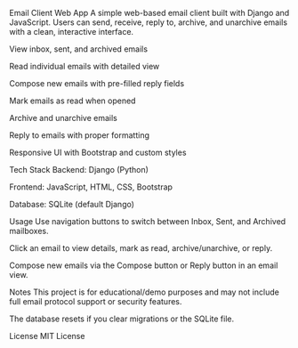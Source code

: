Email Client Web App
A simple web-based email client built with Django and JavaScript.
Users can send, receive, reply to, archive, and unarchive emails with a clean, interactive interface.

View inbox, sent, and archived emails

Read individual emails with detailed view

Compose new emails with pre-filled reply fields

Mark emails as read when opened

Archive and unarchive emails

Reply to emails with proper formatting

Responsive UI with Bootstrap and custom styles

Tech Stack
Backend: Django (Python)

Frontend: JavaScript, HTML, CSS, Bootstrap

Database: SQLite (default Django)

Usage
Use navigation buttons to switch between Inbox, Sent, and Archived mailboxes.

Click an email to view details, mark as read, archive/unarchive, or reply.

Compose new emails via the Compose button or Reply button in an email view.

Notes
This project is for educational/demo purposes and may not include full email protocol support or security features.

The database resets if you clear migrations or the SQLite file.

License
MIT License

